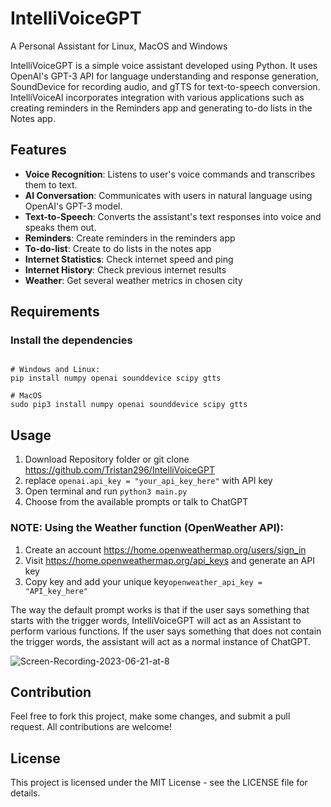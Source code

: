 # IntelliVoiceGPT

A Personal Assistant for Linux, MacOS and Windows

IntelliVoiceGPT is a simple voice assistant developed using Python. It uses OpenAI's GPT-3 API for language understanding and response generation, SoundDevice for recording audio, and gTTS for text-to-speech conversion. IntelliVoiceAI incorporates integration with various applications such as creating reminders in the Reminders app and generating to-do lists in the Notes app. 


## Features
* **Voice Recognition**: Listens to user's voice commands and transcribes them to text.
* **AI Conversation**: Communicates with users in natural language using OpenAI's GPT-3 model.
* **Text-to-Speech**: Converts the assistant's text responses into voice and speaks them out.
* **Reminders**: Create reminders in the reminders app
* **To-do-list**: Create to do lists in the notes app
* **Internet Statistics**: Check internet speed and ping
* **Internet History**: Check previous internet results
* **Weather**: Get several weather metrics in chosen city

## Requirements
### Install the dependencies 
```

# Windows and Linux:
pip install numpy openai sounddevice scipy gtts

# MacOS
sudo pip3 install numpy openai sounddevice scipy gtts

```

## Usage
1. Download Repository folder or git clone https://github.com/Tristan296/IntelliVoiceGPT
2. replace `openai.api_key = "your_api_key_here"` with API key
3. Open terminal and run `python3 main.py`
4. Choose from the available prompts or talk to ChatGPT

### NOTE: Using the Weather function (OpenWeather API):
1. Create an account https://home.openweathermap.org/users/sign_in
2. Visit https://home.openweathermap.org/api_keys and generate an API key
3. Copy key and add your unique key```openweather_api_key = "API_key_here"```

The way the default prompt works is that if the user says something that starts with the trigger words, IntelliVoiceGPT will act as an Assistant to perform various functions. If the user says something that does not contain the trigger words, the assistant will act as a normal instance of ChatGPT.

![Screen-Recording-2023-06-21-at-8](https://github.com/Tristan296/IntelliVoiceAI/assets/109927879/8d2d36b4-0e99-4ad5-ab27-86dd6bcc6b45)


## Contribution
Feel free to fork this project, make some changes, and submit a pull request. All contributions are welcome!

## License
This project is licensed under the MIT License - see the LICENSE file for details.
